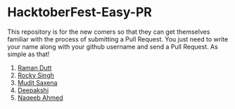 # HacktoberFest-Easy-PR

This repository is for the new comers so that they can get themselves familiar with the process of submitting a Pull Request.
You just need to write your name along with your github username and send a Pull Request. As simple as that!

1. [Raman Dutt](https://github.com/Raman1121)
2. [Rocky Singh](https://github.com/Rocky-Singh)
3. [Mudit Saxena](https://github.com/mudit9)
4. [Deepakshi](https://github.com/deepsmathur25)
5. [Naqeeb Ahmed](https://github.com/naqeeb27)